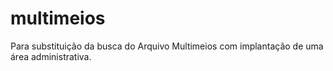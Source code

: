 # multimeios

Para substituição da busca do Arquivo Multimeios com implantação de uma área administrativa.
